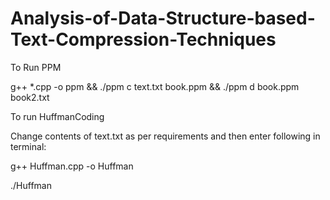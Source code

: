 # Analysis-of-Data-Structure-based-Text-Compression-Techniques


To Run PPM

g++ *.cpp -o ppm && ./ppm c text.txt book.ppm && ./ppm d book.ppm book2.txt 

To run HuffmanCoding

Change contents of text.txt as per requirements and then enter following in terminal:

g++ Huffman.cpp -o Huffman

./Huffman

